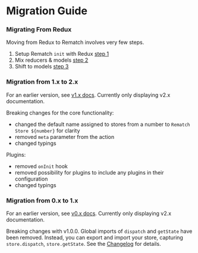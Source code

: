# Migration Guide

### Migrating From Redux <a id="migrating-from-redux"></a>

Moving from Redux to Rematch involves very few steps.

1. Setup Rematch `init` with Redux [step 1](https://codesandbox.io/s/yw2wy1q929)
2. Mix reducers & models [step 2](https://codesandbox.io/s/9yk6rjok1r)
3. Shift to models [step 3](https://codesandbox.io/s/mym2x8m7v9)

### Migration from 1.x to 2.x <a id="migration-from-1x-to-2x"></a>

For an earlier version, see [v1.x docs](https://github.com/rematch/rematch/tree/master/docs). Currently only displaying v2.x documentation.

Breaking changes for the core functionality:
- changed the default name assigned to stores from a number to `Rematch Store ${number}` for clarity
- removed `meta` parameter from the action
- changed typings

Plugins:
- removed `onInit` hook
- removed possibility for plugins to include any plugins in their configuration
- changed typings

### Migration from 0.x to 1.x <a id="migration-from-0x-to-1x"></a>

For an earlier version, see [v0.x docs](https://github.com/rematch/rematch/tree/v0). Currently only displaying v2.x documentation.

Breaking changes with v1.0.0. Global imports of `dispatch` and `getState` have been removed. Instead, you can export and import your store, capturing `store.dispatch`, `store.getState`. See the [Changelog](https://github.com/rematch/rematch/blob/master/CHANGELOG.md) for details.
